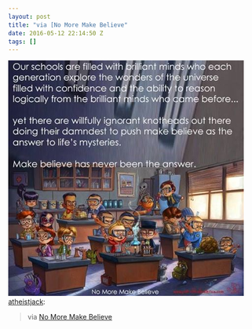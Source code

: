 ```yaml
---
layout: post
title: "via [No More Make Believe"
date: 2016-05-12 22:14:50 Z
tags: []
---
```

![](/media/2016/05/144267527619.jpg)
[atheistjack](http://atheistjack.tumblr.com/post/143285010205):

> via [No More Make Believe](https://www.facebook.com/No-More-Make-Believe-248502465494256/)
